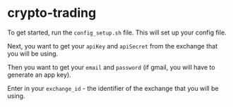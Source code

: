 # crypto-trading

To get started, run the `config_setup.sh` file. This will set up your config file. 

Next, you want to get your `apiKey` and `apiSecret` from the exchange that you will be using. 

Then you want to get your `email` and `password` (if gmail, you will have to generate an app key).

Enter in your `exchange_id` - the identifier of the exchange that you will be using. 